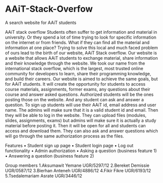 # AAiT-Stack-Overfow
A search website for AAiT students

AAiT stack overflow
Students often suffer to get information and material in university. Or they spend a lot of time trying to look for specific information on the internet or from friends. What if they can find all the material and information at one place?
Trying to solve this local and much faced problem of ours lead to the birth of our website, AAiT Stack overflow. Our website is a website that allows AAiT students to exchange material, share information and their knowledge through the website. We took our name from the international stack overflow, which is the largest, most trusted online community for developers to learn, share their programming knowledge, and build their careers. Our website is aimed to achieve the same goals, but for AAiT students. It will create the opportunity for students to access course materials, assignments, former exams, any questions about their course and answer asked questions. Authorized students will be the ones posting those on the website. And any student can ask and answer a question.
To sign up students will use their AAiT id, email address and user name. The admins will make sure that it is a valid student id and email. Then they will be able to log in the website. They can upload files (modules, slides, assignments, exams) but admins will make sure it is actually a study material before posting it. Then it will be open for all and students can access and download them. They can also ask and answer questions which will go through the same authorization process as the files.

Features
•	Student sign up page
•	Student login page
•	Log out functionality
•	Admin authorization
•	Asking a question (business feature 1)
•	Answering a question (business feature 2)


Group members
1.Aksumawit Yemane  UGR/5297/12
2.Bereket Demissie  UGR/0587/12
3.Bierhan Anteneh  UGR/4886/12
4.Fikir Fikre  UGR/6193/12
5.Tsedalemariam Asrate  UGR/3446/12
